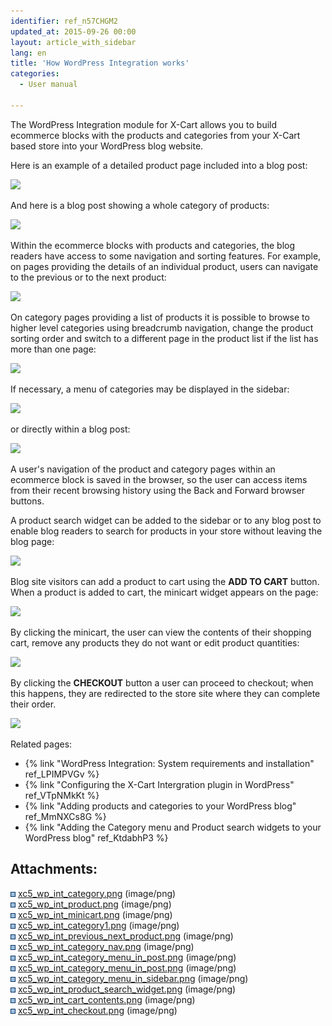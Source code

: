 ```yaml
---
identifier: ref_n57CHGM2
updated_at: 2015-09-26 00:00
layout: article_with_sidebar
lang: en
title: 'How WordPress Integration works'
categories:
  - User manual

---
```



The WordPress Integration module for X-Cart allows you to build ecommerce blocks with the products and categories from your X-Cart based store into your WordPress blog website.

Here is an example of a detailed product page included into a blog post:

![]({{site.baseurl}}/attachments/8750580/8719399.png?effects=drop-shadow)

And here is a blog post showing a whole category of products:

![]({{site.baseurl}}/attachments/8750580/8719401.png?effects=drop-shadow)

Within the ecommerce blocks with products and categories, the blog readers have access to some navigation and sorting features. For example, on pages providing the details of an individual product, users can navigate to the previous or to the next product:

![]({{site.baseurl}}/attachments/8750580/8719402.png?effects=drop-shadow)

On category pages providing a list of products it is possible to browse to higher level categories using breadcrumb navigation, change the product sorting order and switch to a different page in the product list if the list has more than one page:

![]({{site.baseurl}}/attachments/8750580/8719403.png?effects=drop-shadow)

If necessary, a menu of categories may be displayed in the sidebar:

![]({{site.baseurl}}/attachments/8750580/8719406.png?effects=drop-shadow)

or directly within a blog post:

![]({{site.baseurl}}/attachments/8750580/8719404.png?effects=drop-shadow)

A user's navigation of the product and category pages within an ecommerce block is saved in the browser, so the user can access items from their recent browsing history using the Back and Forward browser buttons.

A product search widget can be added to the sidebar or to any blog post to enable blog readers to search for products in your store without leaving the blog page:

![]({{site.baseurl}}/attachments/8750580/8719409.png?effects=drop-shadow)

Blog site visitors can add a product to cart using the **ADD TO CART** button. When a product is added to cart, the minicart widget appears on the page:

![]({{site.baseurl}}/attachments/8750580/8719400.png?effects=drop-shadow)

By clicking the minicart, the user can view the contents of their shopping cart, remove any products they do not want or edit product quantities:

![]({{site.baseurl}}/attachments/8750580/8719410.png?effects=drop-shadow)

By clicking the **CHECKOUT** button a user can proceed to checkout; when this happens, they are redirected to the store site where they can complete their order.

![]({{site.baseurl}}/attachments/8750580/8719411.png?effects=drop-shadow)

Related pages:

*   {% link "WordPress Integration: System requirements and installation" ref_LPIMPVGv %}
*   {% link "Configuring the X-Cart Intergration plugin in WordPress" ref_VTpNMkKt %}
*   {% link "Adding products and categories to your WordPress blog" ref_MmNXCs8G %}
*   {% link "Adding the Category menu and Product search widgets to your WordPress blog" ref_KtdabhP3 %}

## Attachments:

![](images/icons/bullet_blue.gif) [xc5_wp_int_category.png]({{site.baseurl}}/attachments/8750580/8719398.png) (image/png)  
![](images/icons/bullet_blue.gif) [xc5_wp_int_product.png]({{site.baseurl}}/attachments/8750580/8719399.png) (image/png)  
![](images/icons/bullet_blue.gif) [xc5_wp_int_minicart.png]({{site.baseurl}}/attachments/8750580/8719400.png) (image/png)  
![](images/icons/bullet_blue.gif) [xc5_wp_int_category1.png]({{site.baseurl}}/attachments/8750580/8719401.png) (image/png)  
![](images/icons/bullet_blue.gif) [xc5_wp_int_previous_next_product.png]({{site.baseurl}}/attachments/8750580/8719402.png) (image/png)  
![](images/icons/bullet_blue.gif) [xc5_wp_int_category_nav.png]({{site.baseurl}}/attachments/8750580/8719403.png) (image/png)  
![](images/icons/bullet_blue.gif) [xc5_wp_int_category_menu_in_post.png]({{site.baseurl}}/attachments/8750580/8719405.png) (image/png)  
![](images/icons/bullet_blue.gif) [xc5_wp_int_category_menu_in_post.png]({{site.baseurl}}/attachments/8750580/8719404.png) (image/png)  
![](images/icons/bullet_blue.gif) [xc5_wp_int_category_menu_in_sidebar.png]({{site.baseurl}}/attachments/8750580/8719406.png) (image/png)  
![](images/icons/bullet_blue.gif) [xc5_wp_int_product_search_widget.png]({{site.baseurl}}/attachments/8750580/8719409.png) (image/png)  
![](images/icons/bullet_blue.gif) [xc5_wp_int_cart_contents.png]({{site.baseurl}}/attachments/8750580/8719410.png) (image/png)  
![](images/icons/bullet_blue.gif) [xc5_wp_int_checkout.png]({{site.baseurl}}/attachments/8750580/8719411.png) (image/png)